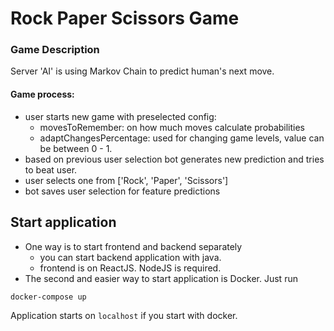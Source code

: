 # Rock Paper Scissors Game

### Game Description

Server 'AI' is using Markov Chain to predict human's next move.

#### Game process:
- user starts new game with preselected config:
    - movesToRemember: on how much moves calculate probabilities
    - adaptChangesPercentage: used for changing game levels, value can be between 0 - 1.
- based on previous user selection bot generates new prediction and tries to beat user.
- user selects one from ['Rock', 'Paper', 'Scissors']
- bot saves user selection for feature predictions

## Start application
- One way is to start frontend and backend separately
    - you can start backend application with java.
    - frontend is on ReactJS. NodeJS is required.
- The second and easier way to start application is Docker. Just run
```
docker-compose up
```

Application starts on `localhost` if you start with docker.
